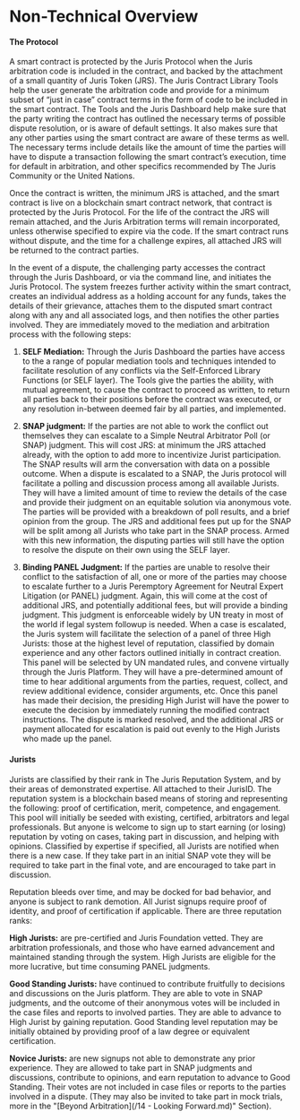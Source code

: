 # Non-Technical Overview

#### The Protocol

A smart contract is protected by the Juris Protocol when the Juris arbitration code is included in the contract, and backed by the attachment of a small quantity of Juris Token \(JRS\). The Juris Contract Library Tools help the user generate the arbitration code and provide for a minimum subset of “just in case” contract terms in the form of code to be included in the smart contract. The Tools and the Juris Dashboard help make sure that the party writing the contract has outlined the necessary terms of possible dispute resolution, or is aware of default settings. It also makes sure that any other parties using the smart contract are aware of these terms as well. The necessary terms include details like the amount of time the parties will have to dispute a transaction following the smart contract’s execution, time for default in arbitration, and other specifics recommended by The Juris Community or the United Nations.

Once the contract is written, the minimum JRS is attached, and the smart contract is live on a blockchain smart contract network, that contract is protected by the Juris Protocol. For the life of the contract the JRS will remain attached, and the Juris Arbitration terms will remain incorporated, unless otherwise specified to expire via the code. If the smart contract runs without dispute, and the time for a challenge expires, all attached JRS will be returned to the contract parties.

In the event of a dispute, the challenging party accesses the contract through the Juris Dashboard, or via the command line, and initiates the Juris Protocol. The system freezes further activity within the smart contract, creates an individual address as a holding account for any funds, takes the details of their grievance, attaches them to the disputed smart contract along with any and all associated logs, and then notifies the other parties involved. They are immediately moved to the mediation and arbitration process with the following steps:

1. **SELF Mediation:** Through the Juris Dashboard the parties have access to the  a range of popular mediation tools and techniques intended to facilitate resolution of any conflicts via the Self-Enforced Library Functions (or SELF layer). The Tools give the parties the ability, with mutual agreement, to cause the contract to proceed as written, to return all parties back to their positions before the contract was executed, or any resolution in-between deemed fair by all parties, and implemented.

2. **SNAP judgment:** If the parties are not able to work the conflict out themselves they can escalate to a Simple Neutral Arbitrator Poll (or SNAP) judgment. This will cost JRS: at minimum the JRS attached already, with the option to add more to incentivize Jurist participation. The SNAP results will arm the conversation with data on a possible outcome. When a dispute is escalated to a SNAP, the Juris protocol will facilitate a polling and discussion process among all available Jurists. They will have a limited amount of time to review the details of the case and provide their judgment on an equitable solution via anonymous vote. The parties will be provided with a breakdown of poll results, and a brief opinion from the group. The JRS and additional fees put up for the SNAP will be split among all Jurists who take part in the SNAP process. Armed with this new information, the disputing parties will still have the option to resolve the dispute on their own using the SELF layer.

3. **Binding PANEL Judgment:** If the parties are unable to resolve their conflict to the satisfaction of all, one or more of the parties may choose to escalate further to a Juris Peremptory Agreement for Neutral Expert Litigation (or PANEL) judgment. Again, this will come at the cost of additional JRS, and potentially additional fees, but will provide a binding judgment. This judgment is enforceable widely by UN treaty in most of the world if legal system followup is needed. When a case is escalated, the Juris system will facilitate the selection of a panel of three High Jurists: those at the highest level of reputation, classified by domain experience and any other factors outlined initially in contract creation. This panel will be selected by UN mandated rules, and convene virtually through the Juris Platform. They will have a pre-determined amount of time to hear additional arguments from the parties, request, collect, and review additional evidence, consider arguments, etc. Once this panel has made their decision, the presiding High Jurist will have the power to execute the decision by immediately running the modified contract instructions. The dispute is marked resolved, and the additional JRS or payment allocated for escalation is paid out evenly to the High Jurists who made up the panel.



#### Jurists

Jurists are classified by their rank in The Juris Reputation System, and by their areas of demonstrated expertise. All attached to their JurisID. The reputation system is a blockchain based means of storing and representing the following: proof of certification, merit, competence, and engagement. This pool will initially be seeded with existing, certified, arbitrators and legal professionals. But anyone is welcome to sign up to start earning \(or losing\) reputation by voting on cases, taking part in discussion, and helping with opinions. Classified by expertise if specified, all Jurists are notified when there is a new case. If they take part in an initial SNAP vote they will be required to take part in the final vote, and are encouraged to take part in discussion.

Reputation bleeds over time, and may be docked for bad behavior, and anyone is subject to rank demotion. All Jurist signups require proof of identity, and proof of certification if applicable. There are three reputation ranks:

**High Jurists:** are pre-certified and Juris Foundation vetted. They are arbitration professionals, and those who have earned advancement and maintained standing through the system. High Jurists are eligible for the more lucrative, but time consuming PANEL judgments.

**Good Standing Jurists:** have continued to contribute fruitfully to decisions and discussions on the Juris platform. They are able to vote in SNAP judgments, and the outcome of their anonymous votes will be included in the case files and reports to involved parties. They are able to advance to High Jurist by gaining reputation. Good Standing level reputation may be initially obtained by providing proof of a law degree or equivalent certification.

**Novice Jurists:** are new signups not able to demonstrate any prior experience. They are allowed to take part in SNAP judgments and discussions, contribute to opinions, and earn reputation to advance to Good Standing. Their votes are not included in case files or reports to the parties involved in a dispute. \(They may also be invited to take part in mock trials, more in the "[Beyond Arbitration](/14 - Looking Forward.md)" Section\).
